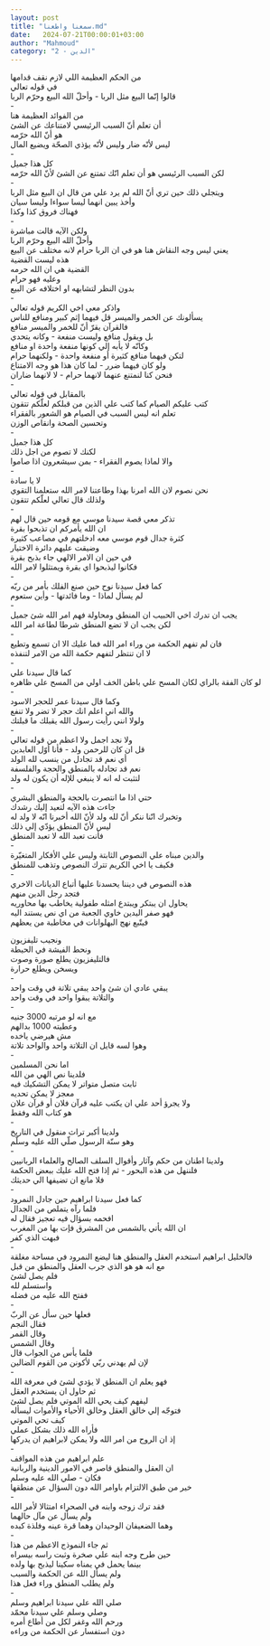 ```yaml
---
layout: post
title: "سمعنا واطعنا.md"
date:   2024-07-21T00:00:01+03:00
author: "Mahmoud"
category: "2 - الدين"
---
```

من الحكم العظيمة اللي لازم نقف قدامها\
في قوله تعالي\
قالوا إنّما البيع مثل الربا - وأحلّ الله البيع وحرّم الربا\
-\
من الفوائد العظيمة هنا\
أن تعلم أنّ السبب الرئيسي لامتناعك عن الشئ\
هو أنّ الله حرّمه\
ليس لأنّه ضار وليس لأنّه يؤذي الصحّة ويضيع المال\
-\
كل هذا جميل\
لكن السبب الرئيسي هو أن تعلم انّك تمتنع عن الشئ لأنّ الله حرّمه\
-\
ويتجلي ذلك حين تري أنّ الله لم يرد علي من قال ان البيع مثل الربا\
وأخذ يبين انهما ليسا سواءا وليسا سيان\
فهناك فروق كذا وكذا\
-\
ولكن الآيه قالت مباشرة\
وأحلّ الله البيع وحرّم الربا\
يعني ليس وجه النقاش هنا هو في ان الربا حرام لانه مختلف عن البيع\
هذه ليست القضية\
القضية هي ان الله حرمه\
وعليه فهو حرام\
بدون النظر لتشابهه او اختلافه عن البيع\
-\
واذكر معي اخي الكريم قوله تعالي\
يسألونك عن الخمر والميسر قل فيهما إثم كبير ومنافع للناس\
فالقرآن يقرّ أنّ للخمر والميسر منافع\
بل ويقول منافع وليست منفعة - وكانه يتحدي\
وكانّه لا يأبه إلي كونها منفعة واحدة او منافع\
لتكن فيهما منافع كثيرة أو منفعة واحدة - ولكنهما حرام\
ولو كان فيهما ضرر - لما كان هذا هو وجه الامتناع\
فنحن كنا لنمتنع عنهما لانهما حرام - لا لانهما ضاران\
-\
بالمقابل في قوله تعالي\
كتب عليكم الصيام كما كتب علي الذين من قبلكم لعلّكم تتقون\
تعلم انه ليس السبب في الصيام هو الشعور بالفقراء\
وتحسين الصحة وانقاص الوزن\
-\
كل هذا جميل\
لكنك لا تصوم من اجل ذلك\
والا لماذا يصوم الفقراء - بمن سيشعرون اذا صاموا\
-\
لا يا سادة\
نحن نصوم لان الله امرنا بهذا وطاعتنا لامر الله ستعلمنا التقوي\
ولذلك قال تعالي لعلّكم تتقون\
-\
تذكر معي قصة سيدنا موسي مع قومه حين قال لهم\
ان الله يأمركم ان تذبحوا بقرة\
كثرة جدال قوم موسي معه ادخلتهم في مصاعب كثيرة\
وضيقت عليهم دائرة الاختيار\
في حين ان الامر الالهي جاء بذبح بقرة\
فكانوا ليذبحوا اي بقرة ويمتثلوا لامر الله\
-\
كما فعل سيدنا نوح حين صنع الفلك بأمر من ربّه\
لم يسأل لماذا - وما فائدتها - وأين ستعوم\
-\
يجب ان تدرك اخي الحبيب ان المنطق ومحاولة فهم امر الله شئ جميل\
لكن يجب ان لا تضع المنطق شرطا لطاعة امر الله\
-\
فان لم تفهم الحكمة من وراء امر الله فما عليك الا ان تسمع وتطيع\
لا ان تنتظر لتفهم حكمة الله من الامر لتنفذه\
-\
كما قال سيدنا علي\
لو كان الفقة بالراي لكان المسح علي باطن الخف اولي من المسح علي ظاهره\
-\
وكما قال سيدنا عمر للحجر الاسود\
والله اني اعلم انك حجر لا تضر ولا تنفع\
ولولا انني رأيت رسول الله يقبلك ما قبلتك\
-\
ولا نجد اجمل ولا اعظم من قوله تعالي\
قل ان كان للرحمن ولد - فأنا أوّل العابدين\
أي نعم قد تجادل من ينسب لله الولد\
نعم قد تجادله بالمنطق والحجة والفلسفة\
لتثبت له انه لا ينبغي للإله أن يكون له ولد\
-\
حتي اذا ما انتصرت بالحجة والمنطق البشري\
جاءت هذه الآيه لتعيد إليك رشدك\
وتخبرك انّنا ننكر أنّ لله ولد لأنّ الله أخبرنا انّه لا ولد له\
ليس لأنّ المنطق يؤدّي إلي ذلك\
فأنت تعبد الله لا تعبد المنطق\
-\
والدين مبناه علي النصوص الثابتة وليس علي الأفكار المتغيّرة\
فكيف يا اخي الكريم تترك النصوص وتذهب للمنطق\
-\
هذه النصوص في ديننا يحسدنا عليها أتباع الديانات الاخري\
فتجد رجل الدين منهم\
يحاول ان يبتكر ويبتدع امثله طفولية يخاطب بها محاوريه\
فهو صفر اليدين خاوي الجعبة من اي نص يستند اليه\
فيتّبع نهج البهلوانات في مخاطبة من يعظهم

ونجيب تليفزيون\
ونحط الفيشة في الحيطة\
فالتليفزيون يطلع صورة وصوت\
ويسخن ويطلع حرارة\
-\
يبقي عادي ان شئ واحد يبقي تلاتة في وقت واحد\
والتلاتة يبقوا واحد في وقت واحد\
-\
مع انه لو مرتبه 3000 جنيه\
وعطيته 1000 بدالهم\
مش هيرضي ياخده\
وهوا لسه قايل ان التلاتة واحد والواحد تلاتة\
-\
اما نحن المسلمين\
فلدينا نص الهي من الله\
ثابت متصل متواتر لا يمكن التشكيك فيه\
معجز لا يمكن تحديه\
ولا يجرؤ أحد علي ان يكتب عليه قرآن فلان أو قرآن علان\
هو كتاب الله وفقط\
-\
ولدينا أكبر تراث منقول في التاريخ\
وهو سنّة الرسول صلّي الله عليه وسلّم\
-\
ولدينا اطنان من حكم وآثار وأقوال السلف الصالح والعلماء الربانيين\
فلننهل من هذه البحور - ثم إذا فتح الله عليك ببعض الحكمة\
فلا مانع ان تضيفها الي حديثك\
-\
كما فعل سيدنا ابراهيم حين جادل النمرود\
فلما رآه يتملص من الجدال\
افحمه بسؤال فيه تعجيز فقال له\
ان الله يأتي بالشمس من المشرق فإت بها من المغرب\
فبهت الذي كفر\
-\
فالخليل ابراهيم استخدم العقل والمنطق هنا ليضع النمرود في مساحة مغلقة\
مع انه هو هو الذي جرب العقل والمنطق من قبل\
فلم يصل لشئ\
واستسلم لله\
ففتح الله عليه من فضله\
-\
فعلها حين سأل عن الربّ\
فقال النجم\
وقال القمر\
وقال الشمس\
فلما يأس من الجواب قال\
لإن لم يهدني ربّي لأكونن من القوم الضالين\
-\
فهو يعلم ان المنطق لا يؤدي لشئ في معرفة الله\
ثم حاول ان يستخدم العقل\
ليفهم كيف يحي الله الموتي فلم يصل لشئ\
فتوجّه إلي خالق العقل وخالق الأحياء والأموات ليسأله\
كيف تحي الموتي\
فأراه الله ذلك بشكل عملي\
إذ ان الروح من امر الله ولا يمكن لابراهيم ان يدركها\
-\
علم ابراهيم من هذه المواقف\
ان العقل والمنطق قاصر في الامور الدينية والربانية\
فكان - صلي الله عليه وسلم\
خير من طبق الالتزام باوامر الله دون السؤال عن منطقها\
-\
فقد ترك زوجه وابنه في الصحراء امتثالا لأمر الله\
ولم يسأل عن مآل حالهما\
وهما الضعيفان الوحيدان وهما قرة عينه وفلذة كبده\
-\
ثم جاء النموذج الاعظم من هذا\
حين طرح وجه ابنه علي صخرة وثبت راسه بيسراه\
بينما يحمل في يمناه سكينا ليذبح بها ولده\
ولم يسأل الله عن الحكمة والسبب\
ولم يطلب المنطق وراء فعل هذا\
-\
صلي الله علي سيدنا ابراهيم وسلم\
وصلي وسلم علي سيدنا محمّد\
ورحم الله وغفر لكل من أطاع أمره\
دون استفسار عن الحكمة من وراءه
